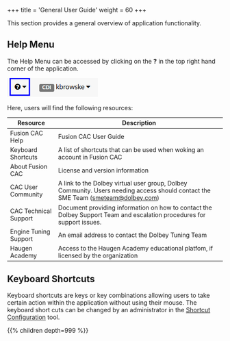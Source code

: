 +++
title = 'General User Guide'
weight = 60
+++

This section provides a general overview of application functionality.

## Help Menu

The Help Menu can be accessed by clicking on the **?** in the top right hand corner of the application.

![Help Menu](FusionHelp.png)

Here, users will find the following resources:

| Resource | Description |
| -------- | -------------------- |
| Fusion CAC Help | Fusion CAC User Guide |
| Keyboard Shortcuts | A list of shortcuts that can be used when woking an account in Fusion CAC |
| About Fusion CAC | License and version information |
| CAC User Community | A link to the Dolbey virtual user group, Dolbey Community. Users needing access should contact the SME Team (smeteam@dolbey.com)|
| CAC Technical Support | Document providing information on how to contact the Dolbey Support Team and escalation procedures for support issues. |
| Engine Tuning Support | An email address to contact the Dolbey Tuning Team |
| Haugen Academy | Access to the Haugen Academy educational platfom, if licensed by the organization |


## Keyboard Shortcuts

Keyboard shortcuts are keys or key combinations allowing users to take certain action within the application without using their mouse.
The keyboard short cuts can be changed by an administrator in the [Shortcut Configuration](https://dolbeysystems.github.io/fusion-cac-web-docs/administrative-user-guide/tools/shortcut-configuration/) tool. 



{{% children depth=999 %}}